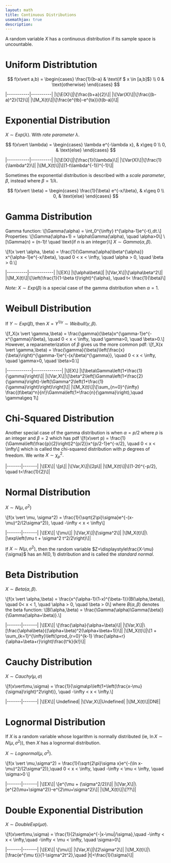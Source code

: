 ```yaml
---
layout: math
title: Continuous Distributions
usemathjax: true
description:
---
```


A random variable $X$ has a continuous distribution if its sample space is uncountable.

# Uniform Distribtution

$$
f(x\vert a,b) =
\begin{cases}
\frac{1}{b-a} & \text{if $ x \in [a,b]$} \\
0 & \text{otherwise}
\end{cases}
$$

|-----------|----------|
|\\[\E(X)\\]|\\[\frac{b+a}{2}\\]|
|\\[Var(X)\\]|\\[\frac{(b-a)^2}{12}\\]|
|\\[M_X(t)\\]|\\[\frac{e^{tb}-e^{ta}}{t(b-a)}\\]|

# Exponential Distribution

$X \sim Exp(\lambda).$ With *rate parameter* $\lambda.$

$$
f(x\vert \lambda) = 
\begin{cases}
\lambda e^{-\lambda x}, & x\geq 0 \\
0, & \text{else}
\end{cases}
$$

|-----------|----------|
|\\[\E(X)\\]|\\[\frac{1}{\lambda}\\]|
|\\[Var(X)\\]|\\[\frac{1}{\lambda^2}\\]|
|\\[M_X(t)\\]|\\[(1-t\lambda^{-1})^{-1}\\]|

Sometimes the exponential distribution is described with a *scale parameter*, $\beta$, instead where $\beta=1/\lambda.$

$$
f(x\vert \beta) = 
\begin{cases}
\frac{1}{\beta} e^{-x/\beta}, & x\geq 0 \\
0, & \text{else}
\end{cases}
$$

# Gamma Distribution

Gamma function:
\\[\Gamma(\alpha) = \int_0^{\infty} t^{\alpha-1}e^{-t}\,dt.\\]
Properties:
\\[\Gamma(\alpha+1) = \alpha\Gamma(\alpha), \quad \alpha>0\\]
\\[\Gamma(n) = (n-1)! \quad \text{if $n$ is an integer}\\]
$X \sim Gamma(\alpha, \beta).$

\\[f(x \vert \alpha, \beta) = \frac{1}{\Gamma(\alpha)\beta^{\alpha}} x^{\alpha-1}e^{-x/\beta}, \quad 0 < x < \infty, \quad \alpha > 0, \quad \beta > 0.\\]

|----------|------------|
|\\[EX\\]  |\\[\alpha\beta\\]|
|\\[Var\,X\\]|\\[\alpha\beta^2\\]|
|\\[M_X(t)\\]|\\[\left(\frac{1}{1-\beta t}\right)^{\alpha}, \quad t< \frac{1}{\beta}\\]

*Note:* $X\sim Exp(\beta)$ is a special case of the gamma distribution when $\alpha=1.$

# Weibull Distribution

If $Y \sim Exp(\beta),$ then $X=Y^{1/\gamma} \sim Weibull(\gamma,\beta).$

\\[f_X(x \vert \gamma,\beta) = \frac{\gamma}{\beta}x^{\gamma-1}e^{-x^{\gamma}/\beta}, \quad 0 < x < \infty, \quad \gamma>0, \quad \beta>0.\\]
However, a reparameterization of $\beta$ gives us the more common pdf:
\\[f_X(x \vert \gamma,\beta) = \frac{\gamma}{\beta}\left(\frac{x}{\beta}\right)^{\gamma-1}e^{-(x/\beta)^{\gamma}}, \quad 0 < x < \infty, \quad \gamma>0, \quad \beta>0.\\]

|------------|--------------|
|\\[EX\\]    |\\[\beta\Gamma\left(1+\frac{1}{\gamma}\right)\\]|
|\\[Var\,X\\]|\\[\beta^2\left[\Gamma\left(1+\frac{2}{\gamma}\right)-\left(\Gamma^2\left(1+\frac{1}{\gamma}\right)\right)\right]\\]|
|\\[M_X(t)\\]|\\[\sum_{n=0}^{\infty} \frac{(t\beta)^n}{n!}\Gamma\left(1+\frac{n}{\gamma}\right),\quad \gamma\geq 1\\]

# Chi-Squared Distribution

Another special case of the gamma distribution is when $\alpha=p/2$ where $p$ is an integer and $\beta=2$ which has pdf
\\[f(x\vert p) = \frac{1}{\Gamma\left(\frac{p}{2}\right)2^{p/2}}x^{p/2-1}e^{-x/2}, \quad 0 < x < \infty\\]
which is called the chi-squared distribution with $p$ degrees of freedom. We write $X \sim \chi_p^2.$

|-------|-------|
|\\[EX\\]| \\[p\\]|
|\\[Var\,X\\]|\\[2p\\]|
|\\[M_X(t)\\]|\\[(1-2t)^{-p/2}, \quad t<\frac{1}{2}\\]|

# Normal Distribution

$X \sim N(\mu, \sigma^2)$

\\[f(x \vert \mu, \sigma^2) = \frac{1}{\sqrt{2\pi}\sigma}e^{-(x-\mu)^2/(2\sigma^2)}, \quad -\infty < x < \infty\\]

|-------|-------|
|\\[EX\\]| \\[\mu\\]|
|\\[Var\,X\\]|\\[\sigma^2\\]|
|\\[M_X(t)\\]|\\[\exp\left(\mu t + \sigma^2 t^2/2\right)\\]|

If $X\sim N(\mu,\sigma^2),$ then the random variable $Z=\displaystyle\frac{X-\mu}{\sigma}$ has an $N(0,1)$ distribution and is called the *standard normal*.
# Beta Distribution

$X\sim Beta(\alpha,\beta).$

\\[f(x \vert \alpha,\beta) = \frac{x^{\alpha-1}(1-x)^{\beta-1}}{B(\alpha,\beta)}, \quad 0< x < 1, \quad \alpha > 0\, \quad \beta > 0\\]
where $B(\alpha, \beta)$ denotes the beta function:
\\[B(\alpha,\beta) = \frac{\Gamma(\alpha)\Gamma(\beta)}{\Gamma(\alpha+\beta)}.\\]

|-------|-------|
|\\[EX\\]| \\[\frac{\alpha}{\alpha+\beta}\\]|
|\\[Var\,X\\]|\\[\frac{\alpha\beta}{(\alpha+\beta)^2(\alpha+\beta+1)}\\]|
|\\[M_X(t)\\]|\\[1 + \sum_{k=1}^{\infty}\left(\prod_{r=0}^{k-1} \frac{\alpha+r}{\alpha+\beta+r}\right)\frac{t^k}{k!}\\]|

# Cauchy Distribution
$X\sim Cauchy(\mu,\sigma)$

\\[f(x\vert\mu,\sigma) = \frac{1}{\sigma\pi\left(1+\left(\frac{x-\mu}{\sigma}\right)^2\right)}, \quad -\infty < x < \infty.\\]

|-------|-------|
|\\[EX\\]| Undefined|
|\\[Var\,X\\]|Undefined|
|\\[M_X(t)\\]|DNE|

# Lognormal Distribution
If $X$ is a random variable whose logarithm is normally distributed (ie, $\ln X \sim N(\mu,\sigma^2)$), then $X$ has a lognormal distribution. 

$X\sim Lognormal(\mu,\sigma^2).$

\\[f(x \vert \mu,\sigma^2) = \frac{1}{\sqrt{2\pi}\sigma x}e^{-(\ln x-\mu)^2/(2\sigma^2)},\quad 0 < x < \infty, \quad -\infty < \mu < \infty, \quad \sigma>0 \\]

|-------|-------|
|\\[EX\\]| \\[e^{\mu + (\sigma^2/2)}\\]|
|\\[Var\,X\\]|\\[e^{2(\mu+\sigma^2)}-e^{2\mu+\sigma^2}\\]|
|\\[M_X(t)\\]|\\[??\\]|

# Double Exponential Distribution

$X \sim DoubleExp(\mu\sigma).$

\\[f(x\vert\mu,\sigma) = \frac{1}{2\sigma}e^{-\|x-\mu\|/\sigma},\quad -\infty < x < \infty,\quad -\infty < \mu < \infty, \quad \sigma>0\\]

|-------|-------|
|\\[EX\\]| \\[\mu\\]|
|\\[Var\,X\\]|\\[2\sigma^2\\]|
|\\[M_X(t)\\]|\\[\frac{e^{\mu t}}{1-\sigma^2t^2},\quad \|t\|<\frac{1}{\sigma}\\]|

